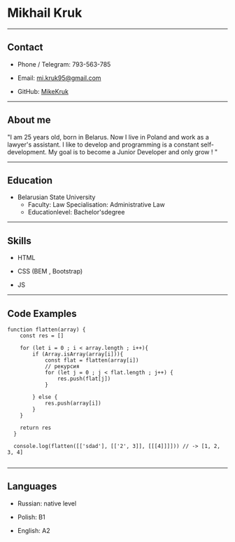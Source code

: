 # Mikhail Kruk

---

## Contact

* Phone / Telegram: 793-563-785

* Email: mi.kruk95@gmail.com

* GitHub: [MikeKruk](https://github.com/MikeKruk)

---

## About me

"I am 25 years old, born in Belarus. Now I live in Poland and work as a lawyer's assistant. I like to develop and programming is a constant self-development. My goal is to become a Junior Developer and only grow ! "

---

## Education 

* Belarusian State University 
    * Faculty: Law Specialisation: Administrative Law 
    * Educationlevel: Bachelor'sdegree

---

## Skills

* HTML

* CSS (BEM , Bootstrap)

* JS

---

## Code Examples

```
function flatten(array) {
    const res = []

    for (let i = 0 ; i < array.length ; i++){
        if (Array.isArray(array[i])){
            const flat = flatten(array[i])
            // рекурсия
            for (let j = 0 ; j < flat.length ; j++) {
                res.push(flat[j])
            }

        } else {
            res.push(array[i])
        }
    }

    return res
  }

  console.log(flatten([['sdad'], [['2', 3]], [[[4]]]])) // -> [1, 2, 3, 4]
  
```

---

## Languages 

* Russian: native level 

* Polish: B1

* English: A2
